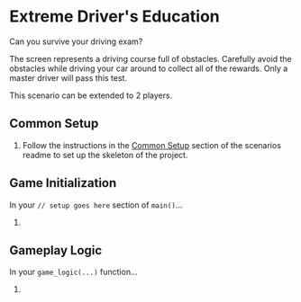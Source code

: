 # Extreme Driver's Education

Can you survive your driving exam?

The screen represents a driving course full of obstacles. Carefully avoid the obstacles while driving your car around to collect all of the rewards.  Only a master driver will pass this test.

This scenario can be extended to 2 players.

## Common Setup

1. Follow the instructions in the [Common Setup]() section of the scenarios readme to set up the skeleton of the project.

## Game Initialization

In your `// setup goes here` section of `main()`...

1.

## Gameplay Logic

In your `game_logic(...)` function...

1. 
